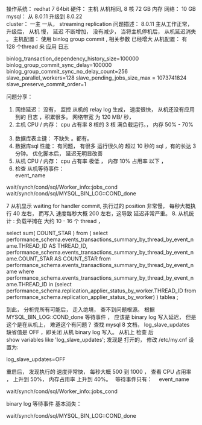  操作系统： redhat 7  64bit
硬件： 主机 从机相同, 8 核  72 GB 内存 
网络： 10 GB 
mysql： 从 8.0.11 升级到  8.0.22  
cluster： 一主 一从， streaming replication
问题描述： 8.0.11  主从工作正常， 升级后， 从机 慢， 延迟 不断增加， 没有减少， 当将主机停机后， 从机延迟消失 。 
主机配置： 使用 binlog group commit ,  相关参数 已经增大 
从机配置： 有 128 个thread 来 应用 日志

binlog_transaction_dependency_history_size=100000 
binlog_group_commit_sync_delay=100000 
binlog_group_commit_sync_no_delay_count=256
slave_parallel_workers=128 
slave_pending_jobs_size_max = 1073741824
slave_preserve_commit_order=1

问题分享：
1. 网络延迟： 没有， 监控 从机的 relay log 生成， 速度很快， 从机还没有应用到的 日志 ，积累很多。 网络带宽 为 120 MB/ 秒， 
2. 主机 CPU / 内存：  cpu 占有率 8 核的  3 核 满负载运行。， 内存 50% - 70% .
3. 数据库表主键：  不缺失 。都有。 
4. 数据库sql 性能：  有问题， 有很多 运行很久的 超过 10 秒的 sql ，有的长达 3 分钟。 优化脚本后， 延迟无明显改善 
5. 从机 CPU / 内存： cpu 占有率 极低 ， 内存 10%  占用率 以下  ， 
6. 检查 从机等待事件：  
 event_name                                   
 
 wait/synch/cond/sql/Worker_info::jobs_cond   
 wait/synch/cond/sql/MYSQL_BIN_LOG::COND_done 
 

7 从机显示 waiting for handler commit,  执行过的 position 非常慢， 每秒大概执行  40 左右， 而写入 速度每秒大概 200 左右，这导致 延迟非常严重。
8. 从机统计 :  负载平摊在  大约 10 - 16 个 thread ， 

select sum( COUNT_STAR ) from
  ( select performance_schema.events_transactions_summary_by_thread_by_event_name.THREAD_ID AS THREAD_ID,
performance_schema.events_transactions_summary_by_thread_by_event_name.COUNT_STAR AS COUNT_STAR
from performance_schema.events_transactions_summary_by_thread_by_event_name
where performance_schema.events_transactions_summary_by_thread_by_event_name.THREAD_ID
in (select performance_schema.replication_applier_status_by_worker.THREAD_ID
from performance_schema.replication_applier_status_by_worker)   ) tablea  ;
 

到此， 分析完所有可能后，  走入绝境， 查不到问题根源。 
根据  MYSQL_BIN_LOG::COND_done  等待事件 ， 应该是 binary log 写入延迟， 但是这个是在从机上， 难道这个有问题？ 查找 mysql 8 文档，  log_slave_updates 缺省值是  OFF ，即关闭 从机 binary log 写入。 
从机上 检查 后  
show variables like 'log_slave_updates';  发现是 打开的， 修改 /etc/my.cnf  设置为:

log_slave_updates=OFF 

重启后， 发现执行的 速度非常快， 每秒大概 500 到 1000 ， 查看 CPU 占用率 ， 上升到 50%， 内存占用率 上升到 40%。　
等待事件只有：　
 event_name                                   
 
 wait/synch/cond/sql/Worker_info::jobs_cond   

binary log 等待事件 基本消失： 

 wait/synch/cond/sql/MYSQL_BIN_LOG::COND_done 
 




